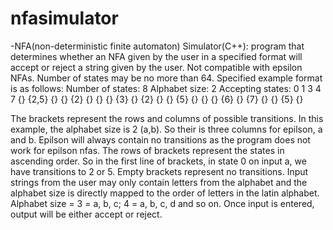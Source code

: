 # nfasimulator
-NFA(non-deterministic finite automaton) Simulator(C++): program that determines whether an NFA given by the user in a specified format will accept or reject a string given by the user. Not compatible with epsilon NFAs. Number of states may be no more than 64.
Specified example format is as follows:
Number of states: 8
Alphabet size: 2
Accepting states: 0 1 3 4 7
{} {2,5} {}
{} {2} {}
{} {} {3}
{} {2} {}
{} {5} {}
{} {} {6}
{} {7} {}
{} {5} {}

The brackets represent the rows and columns of possible transitions. In this example, the alphabet size is 2 (a,b). So their is three columns for epilson, a and b. Epilson will always contain no transitions as the program does not work for epilson nfas. The rows of brackets represent the states in ascending order. So in the first line of brackets, in state 0 on input a, we have transitions to 2 or 5. Empty brackets represent no transitions. Input strings from the user may only contain letters from the alphabet and the alphabet size is directly mapped to the order of letters in the latin alphabet. Alphabet size = 3 = a, b, c; 4 = a, b, c, d and so on. Once input is entered, output will be either accept or reject.
